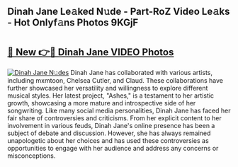 ## Dinah Jane Le𝚊ked N𝚞de - Part-RoZ Video Le𝚊ks - Hot Onlyf𝚊ns Photos 9KGjF

# <h2><a href="http://ab42865.deff.icu/?id=Dinah+Jane">🔗 New 👉🔴 Dinah Jane VIDEO Photos</a></h2>

[![Dinah Jane N𝚞des](https://i.imgur.com/rIISA9y.gif)](http://ab42865.deff.icu/?id=Dinah+Jane)
Dinah Jane has collaborated with various artists, including mxmtoon, Chelsea Cutler, and Claud. These collaborations have further showcased her versatility and willingness to explore different musical styles. Her latest project, "Ashes," is a testament to her artistic growth, showcasing a more mature and introspective side of her songwriting. Like many social media personalities, Dinah Jane has faced her fair share of controversies and criticisms. From her explicit content to her involvement in various feuds, Dinah Jane's online presence has been a subject of debate and discussion. However, she has always remained unapologetic about her choices and has used these controversies as opportunities to engage with her audience and address any concerns or misconceptions.
